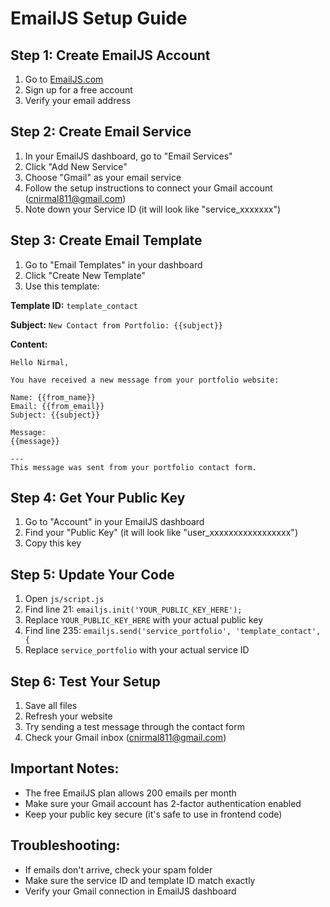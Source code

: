 # EmailJS Setup Guide

## Step 1: Create EmailJS Account
1. Go to [EmailJS.com](https://www.emailjs.com/)
2. Sign up for a free account
3. Verify your email address

## Step 2: Create Email Service
1. In your EmailJS dashboard, go to "Email Services"
2. Click "Add New Service"
3. Choose "Gmail" as your email service
4. Follow the setup instructions to connect your Gmail account (cnirmal811@gmail.com)
5. Note down your Service ID (it will look like "service_xxxxxxx")

## Step 3: Create Email Template
1. Go to "Email Templates" in your dashboard
2. Click "Create New Template"
3. Use this template:

**Template ID:** `template_contact`

**Subject:** `New Contact from Portfolio: {{subject}}`

**Content:**
```
Hello Nirmal,

You have received a new message from your portfolio website:

Name: {{from_name}}
Email: {{from_email}}
Subject: {{subject}}

Message:
{{message}}

---
This message was sent from your portfolio contact form.
```

## Step 4: Get Your Public Key
1. Go to "Account" in your EmailJS dashboard
2. Find your "Public Key" (it will look like "user_xxxxxxxxxxxxxxxxx")
3. Copy this key

## Step 5: Update Your Code
1. Open `js/script.js`
2. Find line 21: `emailjs.init('YOUR_PUBLIC_KEY_HERE');`
3. Replace `YOUR_PUBLIC_KEY_HERE` with your actual public key
4. Find line 235: `emailjs.send('service_portfolio', 'template_contact', {`
5. Replace `service_portfolio` with your actual service ID

## Step 6: Test Your Setup
1. Save all files
2. Refresh your website
3. Try sending a test message through the contact form
4. Check your Gmail inbox (cnirmal811@gmail.com)

## Important Notes:
- The free EmailJS plan allows 200 emails per month
- Make sure your Gmail account has 2-factor authentication enabled
- Keep your public key secure (it's safe to use in frontend code)

## Troubleshooting:
- If emails don't arrive, check your spam folder
- Make sure the service ID and template ID match exactly
- Verify your Gmail connection in EmailJS dashboard
